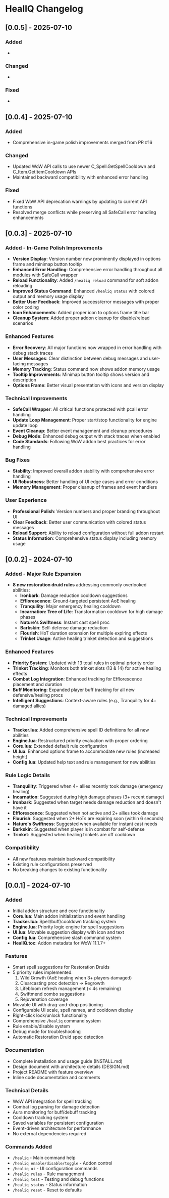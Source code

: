 # HealIQ Changelog

## [0.0.5] - 2025-07-10

### Added
- 

### Changed
- 

### Fixed
- 


## [0.0.4] - 2025-07-10

### Added
- Comprehensive in-game polish improvements merged from PR #16

### Changed
- Updated WoW API calls to use newer C_Spell.GetSpellCooldown and C_Item.GetItemCooldown APIs
- Maintained backward compatibility with enhanced error handling

### Fixed
- Fixed WoW API deprecation warnings by updating to current API functions
- Resolved merge conflicts while preserving all SafeCall error handling enhancements


## [0.0.3] - 2025-07-10

### Added - In-Game Polish Improvements
- **Version Display**: Version number now prominently displayed in options frame and minimap button tooltip
- **Enhanced Error Handling**: Comprehensive error handling throughout all modules with SafeCall wrapper
- **Reload Functionality**: Added `/healiq reload` command for soft addon reloading
- **Improved Status Command**: Enhanced `/healiq status` with colored output and memory usage display
- **Better User Feedback**: Improved success/error messages with proper color coding
- **Icon Enhancements**: Added proper icon to options frame title bar
- **Cleanup System**: Added proper addon cleanup for disable/reload scenarios

### Enhanced Features
- **Error Recovery**: All major functions now wrapped in error handling with debug stack traces
- **User Messages**: Clear distinction between debug messages and user-facing messages
- **Memory Tracking**: Status command now shows addon memory usage
- **Tooltip Improvements**: Minimap button tooltip shows version and description
- **Options Frame**: Better visual presentation with icons and version display

### Technical Improvements
- **SafeCall Wrapper**: All critical functions protected with pcall error handling
- **Update Loop Management**: Proper start/stop functionality for engine update loop
- **Event Cleanup**: Better event management and cleanup procedures
- **Debug Mode**: Enhanced debug output with stack traces when enabled
- **Code Standards**: Following WoW addon best practices for error handling

### Bug Fixes
- **Stability**: Improved overall addon stability with comprehensive error handling
- **UI Robustness**: Better handling of UI edge cases and error conditions
- **Memory Management**: Proper cleanup of frames and event handlers

### User Experience
- **Professional Polish**: Version numbers and proper branding throughout UI
- **Clear Feedback**: Better user communication with colored status messages
- **Reload Support**: Ability to reload configuration without full addon restart
- **Status Information**: Comprehensive status display including memory usage


## [0.0.2] - 2024-07-10

### Added - Major Rule Expansion
- **8 new restoration druid rules** addressing commonly overlooked abilities:
  - **Ironbark**: Damage reduction cooldown suggestions
  - **Efflorescence**: Ground-targeted persistent AoE healing
  - **Tranquility**: Major emergency healing cooldown
  - **Incarnation: Tree of Life**: Transformation cooldown for high damage phases
  - **Nature's Swiftness**: Instant cast spell proc
  - **Barkskin**: Self-defense damage reduction
  - **Flourish**: HoT duration extension for multiple expiring effects
  - **Trinket Usage**: Active healing trinket detection and suggestions

### Enhanced Features
- **Priority System**: Updated with 13 total rules in optimal priority order
- **Trinket Tracking**: Monitors both trinket slots (13 & 14) for active healing effects
- **Combat Log Integration**: Enhanced tracking for Efflorescence placement and duration
- **Buff Monitoring**: Expanded player buff tracking for all new defensive/healing procs
- **Intelligent Suggestions**: Context-aware rules (e.g., Tranquility for 4+ damaged allies)

### Technical Improvements
- **Tracker.lua**: Added comprehensive spell ID definitions for all new abilities
- **Engine.lua**: Restructured priority evaluation with proper ordering
- **Core.lua**: Extended default rule configuration
- **UI.lua**: Enhanced options frame to accommodate new rules (increased height)
- **Config.lua**: Updated help text and rule management for new abilities

### Rule Logic Details
- **Tranquility**: Triggered when 4+ allies recently took damage (emergency healing)
- **Incarnation**: Suggested during high damage phases (3+ recent damage)
- **Ironbark**: Suggested when target needs damage reduction and doesn't have it
- **Efflorescence**: Suggested when not active and 2+ allies took damage
- **Flourish**: Suggested when 2+ HoTs are expiring soon (within 6 seconds)
- **Nature's Swiftness**: Suggested when available for instant cast needs
- **Barkskin**: Suggested when player is in combat for self-defense
- **Trinket**: Suggested when healing trinkets are off cooldown

### Compatibility
- All new features maintain backward compatibility
- Existing rule configurations preserved
- No breaking changes to existing functionality

## [0.0.1] - 2024-07-10

### Added
- Initial addon structure and core functionality
- **Core.lua**: Main addon initialization and event handling
- **Tracker.lua**: Spell/buff/cooldown tracking system
- **Engine.lua**: Priority logic engine for spell suggestions
- **UI.lua**: Movable suggestion display with icon and text
- **Config.lua**: Comprehensive slash command system
- **HealIQ.toc**: Addon metadata for WoW 11.1.7+

### Features
- Smart spell suggestions for Restoration Druids
- 5 priority rules implemented:
  1. Wild Growth (AoE healing when 3+ players damaged)
  2. Clearcasting proc detection → Regrowth
  3. Lifebloom refresh management (< 4s remaining)
  4. Swiftmend combo suggestions
  5. Rejuvenation coverage
- Movable UI with drag-and-drop positioning
- Configurable UI scale, spell names, and cooldown display
- Right-click lock/unlock functionality
- Comprehensive `/healiq` command system
- Rule enable/disable system
- Debug mode for troubleshooting
- Automatic Restoration Druid spec detection

### Documentation
- Complete installation and usage guide (INSTALL.md)
- Design document with architecture details (DESIGN.md)
- Project README with feature overview
- Inline code documentation and comments

### Technical Details
- WoW API integration for spell tracking
- Combat log parsing for damage detection
- Aura monitoring for buff/debuff tracking
- Cooldown tracking system
- Saved variables for persistent configuration
- Event-driven architecture for performance
- No external dependencies required

### Commands Added
- `/healiq` - Main command help
- `/healiq enable/disable/toggle` - Addon control
- `/healiq ui` - UI configuration commands
- `/healiq rules` - Rule management
- `/healiq test` - Testing and debug functions
- `/healiq status` - Status information
- `/healiq reset` - Reset to defaults